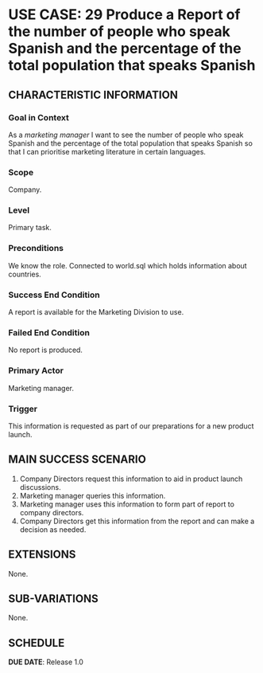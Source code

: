 # USE CASE: 29 Produce a Report of the number of people who speak Spanish and the percentage of the total population that speaks Spanish

## CHARACTERISTIC INFORMATION

### Goal in Context

As a *marketing manager* I want to see the number of people who speak Spanish and the percentage of the total population that speaks Spanish so that I can prioritise marketing literature in certain languages.

### Scope

Company.

### Level

Primary task.

### Preconditions

We know the role.  Connected to world.sql which holds information about countries.

### Success End Condition

A report is available for the Marketing Division to use.

### Failed End Condition

No report is produced.

### Primary Actor

Marketing manager.

### Trigger

This information is requested as part of our preparations for a new product launch.

## MAIN SUCCESS SCENARIO

1. Company Directors request this information to aid in product launch discussions.
2. Marketing manager queries this information.
3. Marketing manager uses this information to form part of report to company directors.
4. Company Directors get this information from the report and can make a decision as needed.

## EXTENSIONS
None.

## SUB-VARIATIONS

None.

## SCHEDULE

**DUE DATE**: Release 1.0